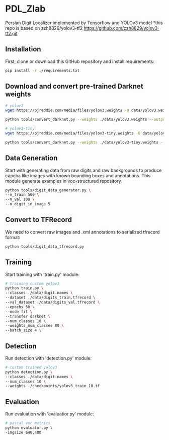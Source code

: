 # PDL_Zlab

Persian Digit Localizer implemented by Tensorflow and YOLOv3 model
*this repo is based on zzh8829/yolov3-tf2 https://github.com/zzh8829/yolov3-tf2.git

## Installation
First, clone or download this GitHub repository and install requirements:

```bash
pip install -r ./requirements.txt
```

## Download and convert pre-trained Darknet weights

```bash
# yolov3
wget https://pjreddie.com/media/files/yolov3.weights -O data/yolov3.weights

python tools/convert_darknet.py --weights ./data/yolov3.weights --output ./checkpoints/yolov3.tf

# yolov3-tiny
wget https://pjreddie.com/media/files/yolov3-tiny.weights -O data/yolov3-tiny.weights

python tools/convert_darknet.py --weights ./data/yolov3-tiny.weights --output ./checkpoints/yolov3-tiny.tf --tiny
```

## Data Generation
Start with generating data from raw digits and raw backgrounds to produce capcha like images with known bounding boxes and annotations. This module generate examples in voc-structured repository.

```bash
python tools/digit_data_generator.py \
--n_train 500 \
--n_val 100 \
--n_digit_in_image 5
```

## Convert to TFRecord
We need to convert raw images and .xml annotations to serialized tfrecord format:

```bash
python tools/digit_data_tfrecord.py
```

## Training
Start training with 'train.py' module:

``` bash
# training custom yolov3
python train.py \
--classes ./data/digit.names \
--dataset ./data/digits_train.tfrecord \
--val_dataset ./data/digits_val.tfrecord \
--epochs 50 \
--mode fit \
--transfer darknet \
--num_classes 10 \
--weights_num_classes 80 \
--batch_size 4 \
```

## Detection
Run detection with 'detection.py' module:

```bash
# custom trained yolov3
python detection.py \
--classes ./data/digit.names \
--num_classes 10 \
--weights ./checkpoints/yolov3_train_10.tf
```

## Evaluation
Run evaluation with 'evaluatior.py' module:

```bash
# pascal voc metrics
python evaluator.py \
-imgsize 640,480
```